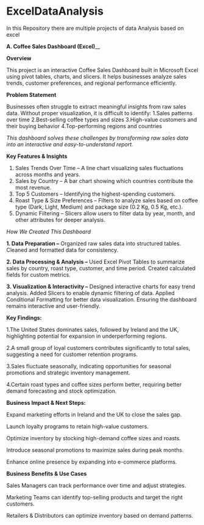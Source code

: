 # ExcelDataAnalysis
In this Repository there are multiple projects of data Analysis based on excel


**A. Coffee Sales Dashboard (Excel)**__

**Overview**

This project is an interactive Coffee Sales Dashboard built in Microsoft Excel using pivot tables, charts, and slicers. 
It helps businesses analyze sales trends, customer preferences, and regional performance efficiently.

**Problem Statement**

Businesses often struggle to extract meaningful insights from raw sales data.
Without proper visualization, it is difficult to identify:
1.Sales patterns over time
2.Best-selling coffee types and sizes
3.High-value customers and their buying behavior
4.Top-performing regions and countries


_This dashboard solves these challenges by transforming raw sales data into an interactive and easy-to-understand report._

**Key Features & Insights**

1. Sales Trends Over Time – A line chart visualizing sales fluctuations across months and years.
2. Sales by Country – A bar chart showing which countries contribute the most revenue.
3. Top 5 Customers – Identifying the highest-spending customers.
4. Roast Type & Size Preferences – Filters to analyze sales based on coffee type (Dark, Light, Medium) and package size (0.2 Kg, 0.5 Kg, etc.).
5. Dynamic Filtering – Slicers allow users to filter data by year, month, and other attributes for deeper analysis.



_How We Created This Dashboard_


**1. Data Preparation –**
Organized raw sales data into structured tables.
Cleaned and formatted data for consistency.

**2. Data Processing & Analysis –**
Used Excel Pivot Tables to summarize sales by country, roast type, customer, and time period.
Created calculated fields for custom metrics.

**3. Visualization & Interactivity –**
Designed interactive charts for easy trend analysis.
Added Slicers to enable dynamic filtering of data.
Applied Conditional Formatting for better data visualization.
Ensuring the dashboard remains interactive and user-friendly.



**Key Findings:**

1.The United States dominates sales, followed by Ireland and the UK, highlighting potential for expansion in underperforming regions.

2.A small group of loyal customers contributes significantly to total sales, suggesting a need for customer retention programs.

3.Sales fluctuate seasonally, indicating opportunities for seasonal promotions and strategic inventory management.

4.Certain roast types and coffee sizes perform better, requiring better demand forecasting and stock optimization.


**Business Impact & Next Steps:**

Expand marketing efforts in Ireland and the UK to close the sales gap.

Launch loyalty programs to retain high-value customers.

Optimize inventory by stocking high-demand coffee sizes and roasts.

Introduce seasonal promotions to maximize sales during peak months.

Enhance online presence by expanding into e-commerce platforms.


**Business Benefits & Use Cases**

Sales Managers can track performance over time and adjust strategies.

Marketing Teams can identify top-selling products and target the right customers.

Retailers & Distributors can optimize inventory based on demand patterns.


